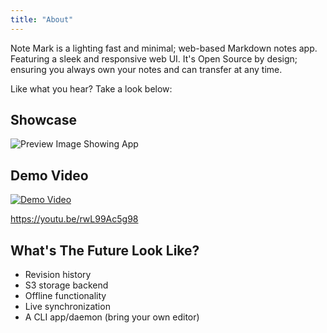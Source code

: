```yaml
---
title: "About"
---
```

Note Mark is a lighting fast and minimal; web-based Markdown notes app. Featuring a sleek and responsive web UI. It's Open Source by design; ensuring you always own your notes and can transfer at any time.

Like what you hear? Take a look below:

## Showcase
![Preview Image Showing App](/preview.png)

## Demo Video
[![Demo Video](https://img.youtube.com/vi/rwL99Ac5g98/0.jpg)](https://youtu.be/rwL99Ac5g98 "Demo Video")

<https://youtu.be/rwL99Ac5g98>

## What's The Future Look Like?
- Revision history
- S3 storage backend
- Offline functionality
- Live synchronization
- A CLI app/daemon (bring your own editor)
